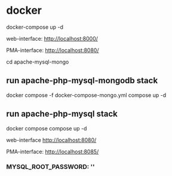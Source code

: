 # docker

docker-compose up -d

web-interface:
<http://localhost:8000/>

PMA-interface:
<http://localhost:8080/>

cd apache-mysql-mongo

## run apache-php-mysql-mongodb stack
docker compose -f docker-compose-mongo.yml compose up -d

## run apache-php-mysql stack
docker compose compose up -d

web-interface
<http://localhost:8080/>

PMA-interface:
<http://localhost:8085/>
### MYSQL_ROOT_PASSWORD: '<root-password>'